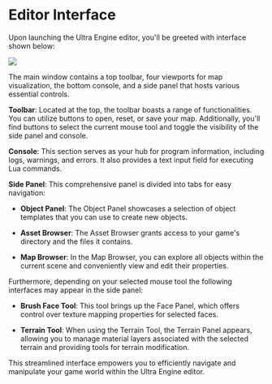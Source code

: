 # Editor Interface

Upon launching the Ultra Engine editor, you'll be greeted with interface shown below:

![](https://github.com/UltraEngine/Documentation/blob/master/Images/defaultview.png?raw=true)

The main window contains a top toolbar, four viewports for map visualization, the bottom console, and a side panel that hosts various essential controls.

**Toolbar**: Located at the top, the toolbar boasts a range of functionalities. You can utilize buttons to open, reset, or save your map. Additionally, you'll find buttons to select the current mouse tool and toggle the visibility of the side panel and console.

**Console**: This section serves as your hub for program information, including logs, warnings, and errors. It also provides a text input field for executing Lua commands.

**Side Panel**: This comprehensive panel is divided into tabs for easy navigation:

- **Object Panel**: The Object Panel showcases a selection of object templates that you can use to create new objects.

- **Asset Browser**: The Asset Browser grants access to your game's directory and the files it contains.

- **Map Browser**: In the Map Browser, you can explore all objects within the current scene and conveniently view and edit their properties.

Furthermore, depending on your selected mouse tool the following interfaces may appear in the side panel:

- **Brush Face Tool**: This tool brings up the Face Panel, which offers control over texture mapping properties for selected faces.

- **Terrain Tool**: When using the Terrain Tool, the Terrain Panel appears, allowing you to manage material layers associated with the selected terrain and providing tools for terrain modification.

This streamlined interface empowers you to efficiently navigate and manipulate your game world within the Ultra Engine editor.
